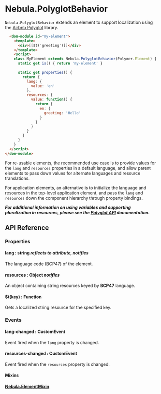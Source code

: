 # Nebula.PolyglotBehavior

`Nebula.PolyglotBehavior` extends an element to support localization using the [Airbnb Polyglot](http://airbnb.io/polyglot.js/) library.

```html
  <dom-module id="my-element">
    <template>
      <div>[[$t('greeting')]]</div>
    </template>
    <script>
    class MyElement extends Nebula.PolyglotBehavior(Polymer.Element) {
      static get is() { return 'my-element' }
      
      static get properties() {
        return {
          lang: {
            value: 'en'
          },
          resources: {
            value: function() {
              return {
                en: {
                  greeting: 'Hello'
                }
              }
            }
          }
        }
      }
    }
  </script>
</dom-module>
```

For re-usable elements, the recommended use case is to provide values for the `lang` and `resources` properties in a default language, and allow parent elements to pass down values for alternate languages and resource translations.

For application elements, an alternative is to initialize the language and resources in the top-level application element, and pass the `lang` and `resources` down the component hierarchy through property bindings.

<b><i>For additional information on using variables and supporting pluralization in resources, please see the [Polyglot API](http://airbnb.io/polyglot.js/) documentation.</i></b>

## API Reference

### Properties

#### lang : string *reflects to attribute, notifies*

The language code (BCP47) of the element.

#### resources : Object *notifies*

An object containing string resources keyed by **BCP47** language.

#### $t(key) : Function

Gets a localized string resource for the specified key.

### Events

#### lang-changed : CustomEvent

Event fired when the `lang` property is changed.

#### resources-changed : CustomEvent

Event fired when the `resources` property is changed.

#### Mixins

#### [Nebula.ElementMixin](https://www.webcomponents.org/element/arsnebula/nebula-element-mixin)